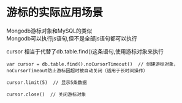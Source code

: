 # 游标的实际应用场景

Mongodb游标对象和MySQL的类似        
Mongodb可以执行js语句,但不是全部js语句都可以执行

cursor 相当于代替了db.table.find()这条语句,使用游标对象来执行

```
var cursor = db.table.find().noCursorTimeout()  // 创建游标对象， noCursorTimeout防止游标因超时被自动关闭（适用于长时间操作）

cursor.limit(5)  // 显示5条数据

cursor.close()  // 关闭游标对象
```